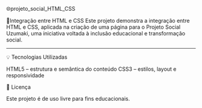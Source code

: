 🌐projeto_social_HTML_CSS

🧠Integração entre HTML e CSS 
Este projeto demonstra a integração entre HTML e CSS, aplicada na criação de uma página para o Projeto Social Uzumaki, uma iniciativa voltada à inclusão educacional e transformação social.

---

💡 Tecnologias Utilizadas

HTML5 – estrutura e semântica do conteúdo
CSS3 – estilos, layout e responsividade

📄 Licença

Este projeto é de uso livre para fins educacionais.
